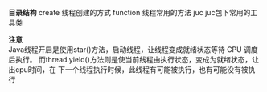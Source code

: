 **目录结构**
  create  线程创建的方式
  function 线程常用的方法
  juc juc包下常用的工具类 
  
**注意**  
   Java线程开启是使用star()方法，启动线程，让线程变成就绪状态等待 CPU 调度后执行。
 而thread.yield()方法则是使当前线程由执行状态，变成为就绪状态，让出cpu时间，在
 下一个线程执行时候，此线程有可能被执行，也有可能没有被执行